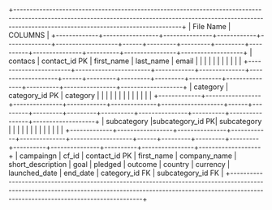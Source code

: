 


+---------------------------------------------------------------------------------------------------------------------------------------------------------------------------------------------------------------+
| File Name   |                                                                                        COLUMNS                                                                                                  |
+-------------+-----------------+---------------+------------+--------------+-------------------+------+---------+---------+---------+----------+---------------+----------+----------------+-------------------+
| contacs     | contact_id PK   | first_name    | last_name  | email        |                   |      |         |         |         |          |               |          |                |                   |
+-----------------------+-----------------------+------------+--------------+-------------------+------+---------+---------+---------+----------+---------------+----------+----------------+-------------------+
| category    | category_id PK  | category      |            |              |                   |      |         |         |         |          |               |          |                |                   |
+-------------+-----------------+---------------+------------+--------------+-------------------+------+---------+---------+---------+----------+---------------+----------+----------------+-------------------+
| subcategory |subcategory_id PK| subcategory   |            |              |                   |      |         |         |         |          |               |          |                |                   |
+-------------+-----------------+---------------+------------+--------------+-------------------+------+---------+---------+---------+----------+---------------+----------+----------------+-------------------+
| campaingn   | cf_id           | contact_id PK | first_name | company_name | short_description | goal | pledged | outcome | country | currency | launched_date | end_date | category_id FK | subcategory_id FK |
+---------------------------------------------------------------------------------------------------------------------------------------------------------------------------------------------------------------+

       


